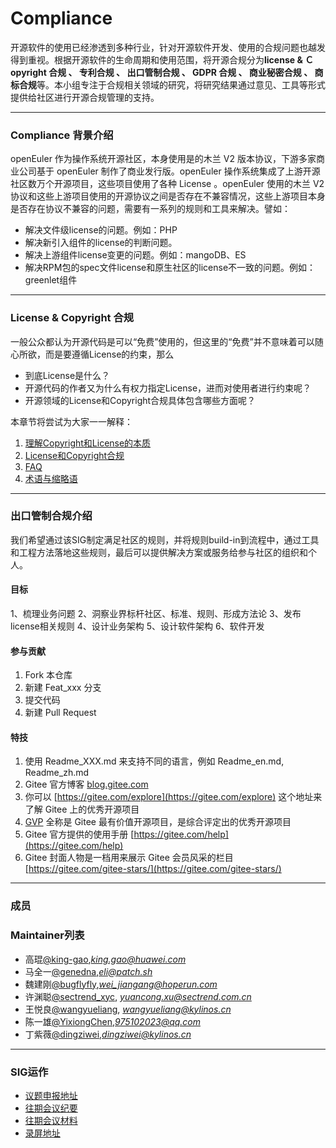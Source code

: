 # Compliance

开源软件的使用已经渗透到多种行业，针对开源软件开发、使用的合规问题也越发得到重视。根据开源软件的生命周期和使用范围，将开源合规分为**license & Ｃopyright 合规 、 专利合规 、 出口管制合规 、 GDPR 合规 、 商业秘密合规 、 商标合规**等。本小组专注于合规相关领域的研究，将研究结果通过意见、工具等形式提供给社区进行开源合规管理的支持。

---

### Compliance 背景介绍
openEuler 作为操作系统开源社区，本身使用是的木兰 V2 版本协议，下游多家商业公司基于 openEuler 制作了商业发行版。openEuler 操作系统集成了上游开源社区数万个开源项目，这些项目使用了各种 License 。openEuler 使用的木兰 V2 协议和这些上游项目使用的开源协议之间是否存在不兼容情况，这些上游项目本身是否存在协议不兼容的问题，需要有一系列的规则和工具来解决。譬如：

- 解决文件级license的问题。例如：PHP
- 解决新引入组件的license的判断问题。
- 解决上游组件license变更的问题。例如：mangoDB、ES
- 解决RPM包的spec文件license和原生社区的license不一致的问题。例如：greenlet组件

---

### License & Copyright 合规
一般公众都认为开源代码是可以“免费”使用的，但这里的“免费”并不意味着可以随心所欲，而是要遵循License的约束，那么
- 到底License是什么？
- 开源代码的作者又为什么有权力指定License，进而对使用者进行约束呢？
- 开源领域的License和Copyright合规具体包含哪些方面呢？

本章节将尝试为大家一一解释：
1. [理解Copyright和License的本质](https://gitee.com/openeuler/compliance/blob/master/guideline/drafts/concept.md)
2. [License和Copyright合规](https://gitee.com/openeuler/compliance/blob/master/guideline/drafts/license.md)
3. [FAQ](https://gitee.com/openeuler/compliance/blob/master/guideline/drafts/faq.md)
4. [术语与缩略语](https://gitee.com/openeuler/compliance/blob/master/guideline/drafts/terms.md)

---

### 出口管制合规介绍
我们希望通过该SIG制定满足社区的规则，并将规则build-in到流程中，通过工具和工程方法落地这些规则，最后可以提供解决方案或服务给参与社区的组织和个人。

#### 目标
1、梳理业务问题
2、洞察业界标杆社区、标准、规则、形成方法论
3、发布license相关规则
4、设计业务架构
5、设计软件架构
6、软件开发

#### 参与贡献

1.  Fork 本仓库
2.  新建 Feat_xxx 分支
3.  提交代码
4.  新建 Pull Request


#### 特技

1.  使用 Readme\_XXX.md 来支持不同的语言，例如 Readme\_en.md, Readme\_zh.md
2.  Gitee 官方博客 [blog.gitee.com](https://blog.gitee.com)
3.  你可以 [https://gitee.com/explore](https://gitee.com/explore) 这个地址来了解 Gitee 上的优秀开源项目
4.  [GVP](https://gitee.com/gvp) 全称是 Gitee 最有价值开源项目，是综合评定出的优秀开源项目
5.  Gitee 官方提供的使用手册 [https://gitee.com/help](https://gitee.com/help)
6.  Gitee 封面人物是一档用来展示 Gitee 会员风采的栏目 [https://gitee.com/gitee-stars/](https://gitee.com/gitee-stars/)

---

### 成员


### Maintainer列表

- 高琨[@king-gao](https://gitee.com/king-gao),*king.gao@huawei.com*
- 马全一[@genedna](https://gitee.com/genedna),*eli@patch.sh*
- 魏建刚[@bugflyfly](https://gitee.com/bugflyfly),*wei_jiangang@hoperun.com*
- 许渊聪[@sectrend_xyc](https://gitee.com/sectrend_xyc), *yuancong.xu@sectrend.com.cn*
- 王悦良[@wangyueliang](https://gitee.com/wangyueliang), *wangyueliang@kylinos.cn*
- 陈一雄[@YixiongChen](https://gitee.com/YixiongChen),*975102023@qq.com*
- 丁紫薇[@dingziwei](https://gitee.com/dingdingaaaaa),*dingziwei@kylinos.cn*

---

### SIG运作
- [议题申报地址](https://etherpad.openeuler.org/p/sig-compliance-meetings)
- [往期会议纪要](https://gitee.com/openeuler/compliance/blob/master/SIG_OM/meeting.md)
- [往期会议材料](https://gitee.com/openeuler/compliance/tree/master/meeting_materials)
- [录屏地址](https://space.bilibili.com/527064077)

